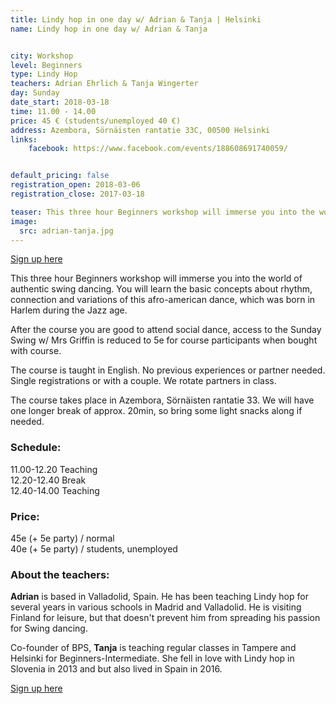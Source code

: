 ```yaml
---
title: Lindy hop in one day w/ Adrian & Tanja | Helsinki
name: Lindy hop in one day w/ Adrian & Tanja


city: Workshop
level: Beginners
type: Lindy Hop
teachers: Adrian Ehrlich & Tanja Wingerter
day: Sunday
date_start: 2018-03-18
time: 11.00 - 14.00
price: 45 € (students/unemployed 40 €)
address: Azembora, Sörnäisten rantatie 33C, 00500 Helsinki
links:
    facebook: https://www.facebook.com/events/188608691740059/


default_pricing: false
registration_open: 2018-03-06
registration_close: 2017-03-18

teaser: This three hour Beginners workshop will immerse you into the world of authentic swing dancing.
image:
  src: adrian-tanja.jpg
---
```


<a href="https://docs.google.com/forms/d/e/1FAIpQLSdz4hRdXmyXXMR5llrMNQGD2g5mf6V-Q7YDHn38ShTkm7omvA/viewform" target="_blank" class="button">Sign up here</a>

This three hour Beginners workshop will immerse you into the world of authentic swing dancing. You will learn the basic concepts about rhythm, connection and variations of this afro-american dance, which was born in Harlem during the Jazz age. 

After the course you are good to attend social dance, access to the Sunday Swing w/ Mrs Griffin is reduced to 5e for course participants when bought with course.

The course is taught in English. No previous experiences or partner needed. Single registrations or with a couple. We rotate partners in class.

The course takes place in Azembora, Sörnäisten rantatie 33. We will have one longer break of approx. 20min, so bring some light snacks along if needed.

### Schedule:

11.00-12.20 Teaching  
12.20-12.40 Break  
12.40-14.00 Teaching

### Price: 
45e (+ 5e party) / normal  
40e (+ 5e party) / students, unemployed

### About the teachers: 

__Adrian__ is based in Valladolid, Spain. He has been teaching Lindy hop for several years in various schools in Madrid and Valladolid. He is visiting Finland for leisure, but that doesn't prevent him from spreading his passion for Swing dancing.

Co-founder of BPS, __Tanja__ is teaching regular classes in Tampere and Helsinki for Beginners-Intermediate. She fell in love with Lindy hop in Slovenia in 2013 and but also lived in Spain in 2016. 


<a href="https://docs.google.com/forms/d/e/1FAIpQLSdz4hRdXmyXXMR5llrMNQGD2g5mf6V-Q7YDHn38ShTkm7omvA/viewform" target="_blank" class="button">Sign up here</a>

